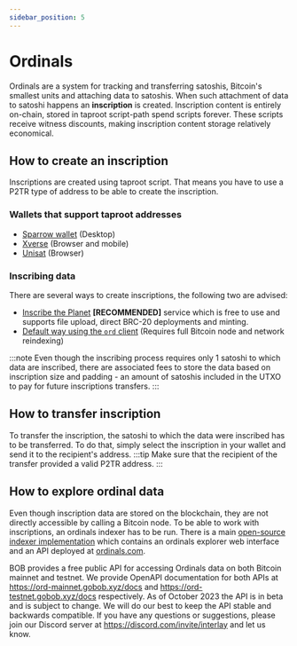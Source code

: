 ```yaml
---
sidebar_position: 5
---
```


# Ordinals

Ordinals are a system for tracking and transferring satoshis, Bitcoin's smallest units and attaching data to satoshis. When such attachment of data to satoshi happens an __inscription__ is created. Inscription content is entirely on-chain, stored in taproot script-path spend scripts forever. These scripts receive witness discounts, making inscription content storage relatively economical.


## How to create an inscription
Inscriptions are created using taproot script. That means you have to use a P2TR type of address to be able to create the inscription. 

### Wallets that support taproot addresses

- [Sparrow wallet](https://sparrowwallet.com/) (Desktop)
- [Xverse](https://www.xverse.app/download) (Browser and mobile)
- [Unisat](https://unisat.io/download ) (Browser)

### Inscribing data
There are several ways to create inscriptions, the following two are advised:
- [Inscribe the Planet](https://inscribetheplanet.com/) __[RECOMMENDED]__ service which is free to use and supports file upload, direct BRC-20 deployments and minting.
- [Default way using the `ord` client](https://docs.ordinals.com/guides/inscriptions.html) (Requires full Bitcoin node and network reindexing)

:::note
Even though the inscribing process requires only 1 satoshi to which data are inscribed, there are associated fees to store the data based on inscription size and padding - an amount of satoshis included in the UTXO to pay for future inscriptions transfers.
:::

## How to transfer inscription
To transfer the inscription, the satoshi to which the data were inscribed has to be transferred. To do that, simply select the inscription in your wallet and send it to the recipient's address.
:::tip
Make sure that the recipient of the transfer provided a valid P2TR address.
:::


## How to explore ordinal data
Even though inscription data are stored on the blockchain, they are not directly accessible by calling a Bitcoin node. To be able to work with inscriptions, an ordinals indexer has to be run. There is a main [open-source indexer implementation](https://github.com/casey/ord) which contains an ordinals explorer web interface and an API deployed at [ordinals.com](https://ordinals.com/).

BOB provides a free public API for accessing Ordinals data on both Bitcoin mainnet and testnet. We provide OpenAPI documentation for both APIs at https://ord-mainnet.gobob.xyz/docs and https://ord-testnet.gobob.xyz/docs respectively.
As of October 2023 the API is in beta and is subject to change. We will do our best to keep the API stable and backwards compatible. If you have any questions or suggestions, please join our Discord server at https://discord.com/invite/interlay and let us know.